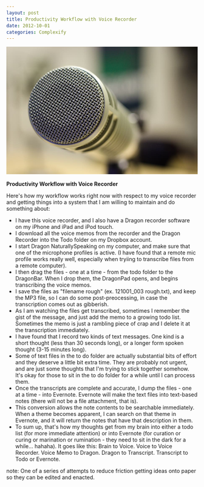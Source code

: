 ```yaml
---
layout: post
title: Productivity Workflow with Voice Recorder
date: 2012-10-01
categories: Complexify
---
```


<img src="/images/mic-microphone.jpg" alt="hi" class="inline"/>


**Productivity Workflow with Voice Recorder**

Here's how my workflow works right now with respect to my voice recorder and getting things into a system that I am willing to maintain and do something about:
<ul><li>I have this voice recorder, and I also have a Dragon recorder software on my iPhone and iPad and iPod touch.
<li>I download all the voice memos from the recorder and the Dragon Recorder into the Todo folder on my Dropbox account.
<li>I start Dragon NaturallySpeaking on my computer, and make sure that one of the microphone profiles is active. (I have found that a remote mic profile works really well, especially when tryiing to transcribe files from a remote computer).
<li>I then drag the files - one at a time - from the todo folder to the DragonBar. When I drop them, the DragonPad opens, and begins transcribing the voice memos.
<li>I save the files as &quot;filename rough&quot; (ex. 121001_003 rough.txt), and keep the MP3 file, so I can do some post-preocessing, in case the transcription comes out as gibberish.
<li>As I am watching the files get transcribed, sometimes I remember the gist of the message, and just add the memo to a growing todo list. Sometimes the memo is just a rambling piece of crap and I delete it at the transcription immediately.
<li>I have found that I record two kinds of text messages. One kind is a short thought (less than 30 seconds long), or a longer form spoken thought (3-15 minutes long).
<li>Some of text files in the to do folder are actually substantial bits of effort and they deserve a little bit extra time. They are probably not urgent, and are just some thoughts that I'm trying to stick together somehow. It's okay for those to sit in the to do folder for a while until I can process them.
<li>Once the transcripts are complete and accurate, I dump the files - one at a time - into Evernote. Evernote will make the text files into text-based notes (there will not be a file attachment, that is).
<li>This conversion allows the note contents to be searchable immediately. When a theme becomes apparent, I can search on that theme in Evernote, and it will return the notes that have that description in them.
<li>To sum up, that's how my thoughts get from my brain into either a todo list (for more immediate attention) or into Evernote (for curation or curing or marination or rumination - they need to sit in the dark for a while... hahaha). It goes like this: Brain to Voice. Voice to Voice Recorder. Voice Memo to Dragon. Dragon to Transcript. Transcript to Todo or Evernote.</ul>

note: One of a series of attempts to reduce friction getting ideas onto paper so they can be edited and enacted.
